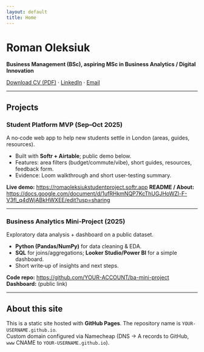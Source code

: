 ```yaml
---
layout: default
title: Home
---
```


#  Roman Oleksiuk
**Business Management (BSc), aspiring MSc in Business Analytics / Digital Innovation**  

[ Download CV (PDF)](assets/CV.pdf) · [LinkedIn](https://www.linkedin.com/in/roman-oleksiuk-74aa121a1/) · [Email](mailto:wolk1304@gmail.com)

---

## Projects

### Student Platform MVP (Sep–Oct 2025)
A no‑code web app to help new students settle in London (areas, guides, resources).
- Built with **Softr + Airtable**; public demo below.
- Features: area filters (budget/commute/vibe), short guides, resources, feedback form.
- Evidence: Loom walkthrough and short user-testing summary.

**Live demo:** https://romaoleksiukstudentproject.softr.app
**README / About:** https://docs.google.com/document/d/1ufRHkmNQP7KcThUGJHoWZl-F-V3fl_q4dWjABkHWXEE/edit?usp=sharing

---

### Business Analytics Mini‑Project (2025)
Exploratory data analysis + dashboard on a public dataset.
- **Python (Pandas/NumPy)** for data cleaning & EDA.
- **SQL** for joins/aggregations; **Looker Studio/Power BI** for a simple dashboard.
- Short write‑up of insights and next steps.

**Code repo:** https://github.com/YOUR-ACCOUNT/ba-mini-project  
**Dashboard:** (public link)

---

##  About this site
This is a static site hosted with **GitHub Pages**. The repository name is `YOUR-USERNAME.github.io`.  
Custom domain configured via Namecheap (DNS → A records to GitHub, `www` CNAME to `YOUR-USERNAME.github.io`).

